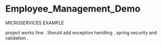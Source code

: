 # Employee_Management_Demo

MICROSERVICES EXAMPLE


project works fine . Should add exception handling , spring security and validation .

